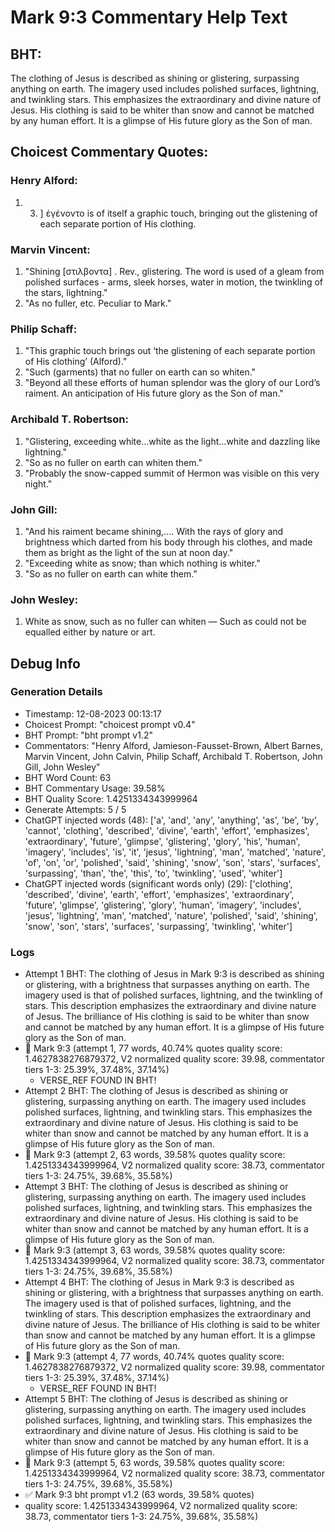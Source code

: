 # Mark 9:3 Commentary Help Text

## BHT:
The clothing of Jesus is described as shining or glistering, surpassing anything on earth. The imagery used includes polished surfaces, lightning, and twinkling stars. This emphasizes the extraordinary and divine nature of Jesus. His clothing is said to be whiter than snow and cannot be matched by any human effort. It is a glimpse of His future glory as the Son of man.

## Choicest Commentary Quotes:
### Henry Alford:
1.  3. ] ἐγένοντο is of itself a graphic touch, bringing out the glistening of each separate portion of His clothing.


### Marvin Vincent:
1. "Shining [στιλβοντα] . Rev., glistering. The word is used of a gleam from polished surfaces - arms, sleek horses, water in motion, the twinkling of the stars, lightning." 
2. "As no fuller, etc. Peculiar to Mark."

### Philip Schaff:
1. "This graphic touch brings out ‘the glistening of each separate portion of His clothing’ (Alford)."
2. "Such (garments) that no fuller on earth can so whiten."
3. "Beyond all these efforts of human splendor was the glory of our Lord’s raiment. An anticipation of His future glory as the Son of man."

### Archibald T. Robertson:
1. "Glistering, exceeding white...white as the light...white and dazzling like lightning." 
2. "So as no fuller on earth can whiten them."
3. "Probably the snow-capped summit of Hermon was visible on this very night."

### John Gill:
1. "And his raiment became shining,.... With the rays of glory and brightness which darted from his body through his clothes, and made them as bright as the light of the sun at noon day." 
2. "Exceeding white as snow; than which nothing is whiter."
3. "So as no fuller on earth can white them."

### John Wesley:
1. White as snow, such as no fuller can whiten — Such as could not be equalled either by nature or art.



## Debug Info
### Generation Details
- Timestamp: 12-08-2023 00:13:17
- Choicest Prompt: "choicest prompt v0.4"
- BHT Prompt: "bht prompt v1.2"
- Commentators: "Henry Alford, Jamieson-Fausset-Brown, Albert Barnes, Marvin Vincent, John Calvin, Philip Schaff, Archibald T. Robertson, John Gill, John Wesley"
- BHT Word Count: 63
- BHT Commentary Usage: 39.58%
- BHT Quality Score: 1.4251334343999964
- Generate Attempts: 5 / 5
- ChatGPT injected words (48):
	['a', 'and', 'any', 'anything', 'as', 'be', 'by', 'cannot', 'clothing', 'described', 'divine', 'earth', 'effort', 'emphasizes', 'extraordinary', 'future', 'glimpse', 'glistering', 'glory', 'his', 'human', 'imagery', 'includes', 'is', 'it', 'jesus', 'lightning', 'man', 'matched', 'nature', 'of', 'on', 'or', 'polished', 'said', 'shining', 'snow', 'son', 'stars', 'surfaces', 'surpassing', 'than', 'the', 'this', 'to', 'twinkling', 'used', 'whiter']
- ChatGPT injected words (significant words only) (29):
	['clothing', 'described', 'divine', 'earth', 'effort', 'emphasizes', 'extraordinary', 'future', 'glimpse', 'glistering', 'glory', 'human', 'imagery', 'includes', 'jesus', 'lightning', 'man', 'matched', 'nature', 'polished', 'said', 'shining', 'snow', 'son', 'stars', 'surfaces', 'surpassing', 'twinkling', 'whiter']

### Logs
- Attempt 1 BHT: The clothing of Jesus in Mark 9:3 is described as shining or glistering, with a brightness that surpasses anything on earth. The imagery used is that of polished surfaces, lightning, and the twinkling of stars. This description emphasizes the extraordinary and divine nature of Jesus. The brilliance of His clothing is said to be whiter than snow and cannot be matched by any human effort. It is a glimpse of His future glory as the Son of man.
- 🔄 Mark 9:3 (attempt 1, 77 words, 40.74% quotes quality score: 1.4627838276879372, V2 normalized quality score: 39.98, commentator tiers 1-3: 25.39%, 37.48%, 37.14%) 
	- VERSE_REF FOUND IN BHT!
- Attempt 2 BHT: The clothing of Jesus is described as shining or glistering, surpassing anything on earth. The imagery used includes polished surfaces, lightning, and twinkling stars. This emphasizes the extraordinary and divine nature of Jesus. His clothing is said to be whiter than snow and cannot be matched by any human effort. It is a glimpse of His future glory as the Son of man.
- 🔄 Mark 9:3 (attempt 2, 63 words, 39.58% quotes quality score: 1.4251334343999964, V2 normalized quality score: 38.73, commentator tiers 1-3: 24.75%, 39.68%, 35.58%)
- Attempt 3 BHT: The clothing of Jesus is described as shining or glistering, surpassing anything on earth. The imagery used includes polished surfaces, lightning, and twinkling stars. This emphasizes the extraordinary and divine nature of Jesus. His clothing is said to be whiter than snow and cannot be matched by any human effort. It is a glimpse of His future glory as the Son of man.
- 🔄 Mark 9:3 (attempt 3, 63 words, 39.58% quotes quality score: 1.4251334343999964, V2 normalized quality score: 38.73, commentator tiers 1-3: 24.75%, 39.68%, 35.58%)
- Attempt 4 BHT: The clothing of Jesus in Mark 9:3 is described as shining or glistering, with a brightness that surpasses anything on earth. The imagery used is that of polished surfaces, lightning, and the twinkling of stars. This description emphasizes the extraordinary and divine nature of Jesus. The brilliance of His clothing is said to be whiter than snow and cannot be matched by any human effort. It is a glimpse of His future glory as the Son of man.
- 🔄 Mark 9:3 (attempt 4, 77 words, 40.74% quotes quality score: 1.4627838276879372, V2 normalized quality score: 39.98, commentator tiers 1-3: 25.39%, 37.48%, 37.14%) 
	- VERSE_REF FOUND IN BHT!
- Attempt 5 BHT: The clothing of Jesus is described as shining or glistering, surpassing anything on earth. The imagery used includes polished surfaces, lightning, and twinkling stars. This emphasizes the extraordinary and divine nature of Jesus. His clothing is said to be whiter than snow and cannot be matched by any human effort. It is a glimpse of His future glory as the Son of man.
- 🔄 Mark 9:3 (attempt 5, 63 words, 39.58% quotes quality score: 1.4251334343999964, V2 normalized quality score: 38.73, commentator tiers 1-3: 24.75%, 39.68%, 35.58%)
- ✅ Mark 9:3 bht prompt v1.2 (63 words, 39.58% quotes)
- quality score: 1.4251334343999964, V2 normalized quality score: 38.73, commentator tiers 1-3: 24.75%, 39.68%, 35.58%)